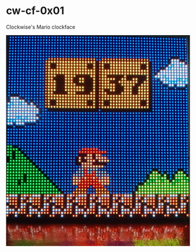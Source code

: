 # cw-cf-0x01
Clockwise's Mario clockface


![Mario Bros. Clockface](cf_0x01_thumb.jpg "Mario Bros. Clockface")

